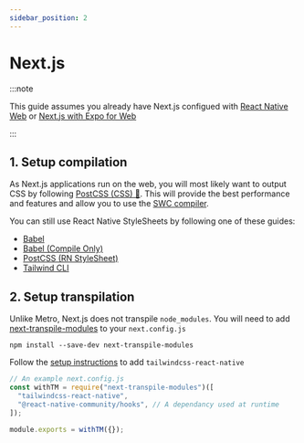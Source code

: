 ```yaml
---
sidebar_position: 2
---
```


# Next.js

:::note

This guide assumes you already have Next.js configued with [React Native Web](https://github.com/vercel/next.js/tree/canary/examples/with-react-native-web) or [Next.js with Expo for Web](https://docs.expo.dev/guides/using-nextjs/)

:::

## 1. Setup compilation

As Next.js applications run on the web, you will most likely want to output CSS by following [PostCSS (CSS) 🔬](../compilation/postcss-css.md). This will provide the best performance and features and allow you to use the [SWC compiler](https://nextjs.org/docs/advanced-features/compiler).

You can still use React Native StyleSheets by following one of these guides:

- [Babel](../compilation/babel.md)
- [Babel (Compile Only)](../compilation/babel-compile-only.md)
- [PostCSS (RN StyleSheet)](../compilation/postcss-native.md)
- [Tailwind CLI](../compilation/cli.md)

## 2. Setup transpilation

Unlike Metro, Next.js does not transpile `node_modules`. You will need to add [next-transpile-modules](https://github.com/martpie/next-transpile-modules) to your `next.config.js`

```
npm install --save-dev next-transpile-modules
```

Follow the [setup instructions](https://github.com/martpie/next-transpile-modules#usage) to add `tailwindcss-react-native`

```js
// An example next.config.js
const withTM = require("next-transpile-modules")([
  "tailwindcss-react-native",
  "@react-native-community/hooks", // A dependancy used at runtime
]);

module.exports = withTM({});
```
